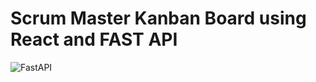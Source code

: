 # Scrum Master Kanban Board using React and FAST API

![FastAPI](https://img.shields.io/badge/FastAPI-005571?style=for-the-badge&logo=fastapi)

